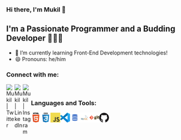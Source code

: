### Hi there, I'm Mukil 👋
## I'm a Passionate Programmer and a Budding Developer 👨🏾‍💻

- 🌱 I’m currently learning Front-End Development technologies!
- 😄 Pronouns: he/him


### Connect with me:

[<img align="left" alt="Mukil | Twitter" width="22px" src="https://cdn.cdnlogo.com/logos/t/96/twitter-icon.svg" />](https://twitter.com/Tamil_coder)
[<img align="left" alt="Mukil | LinkedIn" width="22px" src="https://cdn.cdnlogo.com/logos/l/78/linkedin-icon.svg" />](https://www.linkedin.com/in/mukilja/)
[<img align="left" alt="Mukil | Instagram" width="22px" src="https://cdn.cdnlogo.com/logos/i/59/instagram.svg" />](https://www.instagram.com/mukil_ja/)

<br />

### Languages and Tools:


[<img align="left" alt="HTML5" width="26px" src="https://raw.githubusercontent.com/github/explore/80688e429a7d4ef2fca1e82350fe8e3517d3494d/topics/html/html.png" />]()
[<img align="left" alt="CSS3" width="26px" src="https://raw.githubusercontent.com/github/explore/80688e429a7d4ef2fca1e82350fe8e3517d3494d/topics/css/css.png" />]()
[<img align="left" alt="JavaScript" width="26px" src="https://raw.githubusercontent.com/github/explore/80688e429a7d4ef2fca1e82350fe8e3517d3494d/topics/javascript/javascript.png" />]()
[<img align="left" alt="Visual Studio Code" width="26px" src="https://raw.githubusercontent.com/github/explore/80688e429a7d4ef2fca1e82350fe8e3517d3494d/topics/visual-studio-code/visual-studio-code.png" />]()
[<img align="left" alt="SQL" width="26px" src="https://raw.githubusercontent.com/github/explore/80688e429a7d4ef2fca1e82350fe8e3517d3494d/topics/sql/sql.png" />]()
[<img align="left" alt="MySQL" width="26px" src="https://raw.githubusercontent.com/github/explore/80688e429a7d4ef2fca1e82350fe8e3517d3494d/topics/mysql/mysql.png" />]()
[<img align="left" alt="Git" width="26px" src="https://raw.githubusercontent.com/github/explore/80688e429a7d4ef2fca1e82350fe8e3517d3494d/topics/git/git.png" />]()
[<img align="left" alt="GitHub" width="26px" src="https://raw.githubusercontent.com/github/explore/78df643247d429f6cc873026c0622819ad797942/topics/github/github.png" />]()

<br />
<br />

